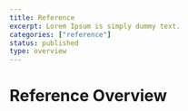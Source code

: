 ```yaml
---
title: Reference
excerpt: Lorem Ipsum is simply dummy text.
categories: ["reference"]
status: published
type: overview
---
```

# Reference Overview